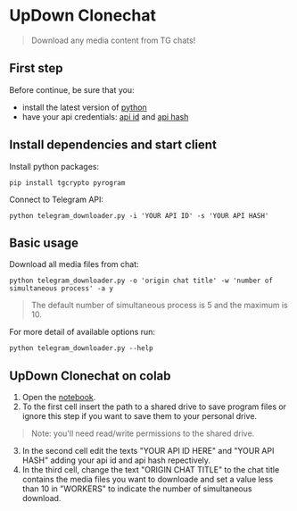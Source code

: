 # UpDown Clonechat

> Download any media content from TG chats!

## First step

Before continue, be sure that you:

* install the latest version of [python](https://www.python.org/)
* have your api credentials: [api id](https://t.me/c/1297554030/69) and [api hash](https://t.me/c/1297554030/69)

## Install dependencies and start client

Install python packages:

```
pip install tgcrypto pyrogram
```

Connect to Telegram API:
```
python telegram_downloader.py -i 'YOUR API ID' -s 'YOUR API HASH'
```
## Basic usage

Download all media files from chat:
```
python telegram_downloader.py -o 'origin chat title' -w 'number of simultaneous process' -a y
```
> The default number of simultaneous process is 5 and the maximum is 10.

For more detail of available options run:
```
python telegram_downloader.py --help
```

## UpDown Clonechat on colab

1. Open the [notebook](https://colab.research.google.com/github/Drrivao/Telegram-Downloader/blob/master/telegram_downloader.ipynb). 
2. To the first cell insert the path to a shared drive to save program files or ignore this step if you want to save them to your personal drive.
> Note: you'll need read/write permissions to the shared drive.
3. In the second cell edit the texts "YOUR API ID HERE" and "YOUR API HASH" adding your api id and api hash repectively.
4. In the third cell, change the text "ORIGIN CHAT TITLE" to the chat title contains the media files you want to downloade and set a value less than 10 in "WORKERS" to indicate the number of simultaneous download.